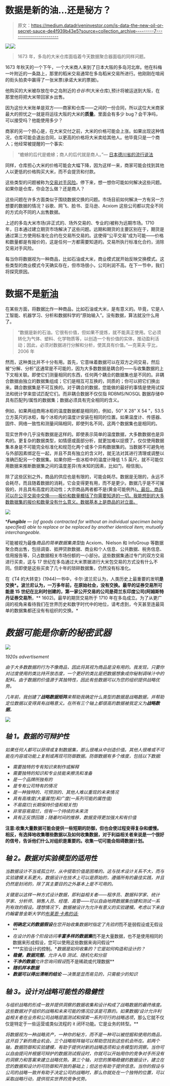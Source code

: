 # 数据是新的油…还是秘方？

> 原文：<https://medium.datadriveninvestor.com/is-data-the-new-oil-or-secret-sauce-de4f939b43e5?source=collection_archive---------7----------------------->

[![](img/ae2aace727e7d3a88474369e0a8d4301.png)](http://www.track.datadriveninvestor.com/1B9E)![](img/b6dd79bd5f493892c3f8fefbd773e7b4.png)

> 1673 年，多岛的大米仓库面临着今天数据聚合器面临的同样问题。

1673 年秋天的一个下午，一个大米商人来到了日本大阪的多岛河北岸。他在科梅一叶附近的一条路上，那里的稻米交易通常在多岛稻米交易所进行。他刚刚在喧闹的街头拍卖中赢得了一张米票(承诺大米的票据)。

他购买的大米被存放在中之岛附近的*仓谷市*(大米仓库),预计将被运送到大阪，在那里他将把大米带回家乡出售。

因为这份大米账单是双方——商家和仓库——之间的一份合同，所以这位大米商家最大的担忧之一就是将运往大阪的大米的**质量**。里面会有多少 bug？会干净吗，可以接受吗？他能使用多少？

商家的另一个担心是，在大米交付之前，大米的价格可能会上涨。如果出现这种情况，仓库可能会退出合同，以更高的价格将大米卖给其他人。他毕竟只是一个商人；他经常被提醒的一个事实:

> “蟾蜍的后代是蟾蜍；商人的后代就是商人。”— [日本德川省的流行说法](https://www.jstor.org/stable/312302?seq=1#page_scan_tab_contents)

同样，仓库担心大米的价格可能会大幅下降，因为这样一来，商家可能会找到其他人以更低的价格购买大米，而不会提货和付款。

这些类型的问题被称为[交易对手风险](https://www.investopedia.com/terms/c/counterpartyrisk.asp)。停下来，想一想你可能如何解决这些问题。如果你是仓库，你会怎么做？还是商人？

这些问题在许多方面类似于围绕数据交换的问题。市场目前如何解决一方有另一方想要的数据的情况？谷歌、网飞、脸书、亚马逊、Acxiom 这些公司都以完全不同的方式向不同的人出售数据。

上述的多岛大米市场(非正式的、场外交易的、专业的)被称为远期市场。1710 年，日本通过建立期货市场解决了这些问题。远期和期货的主要区别在于，期货是通过第三方使用标准化合约在交易所交易的。这使得“公平交易”成为可能——价格和数量都是有报价的，这是任何一方都需要知道的。交易所执行标准化合约，消除交易对手风险。

每当你将数据视为一种商品，比如石油或大米，商业模式就开始反映交换模式。这些类型的商业模式今天确实存在，但市场很小，公司利润不高。在下一节中，我们将探究原因。

# 数据不是[新油](https://www.cnbc.com/2017/10/24/mastercard-boss-just-said-data-is-the-new-oil.html)

在某些方面，将数据比作一种商品，比如石油或大米，是有意义的。毕竟，它是人工智能、机器学习、分析和数据科学的“原始输入”。没有数据，算法就没什么用了。

> “数据是新的石油。它很有价值，但如果不提炼，就不能真正使用。它必须转化为气体、塑料、化学物质等，以创造一个有价值的实体，推动盈利活动；因此，必须对数据进行分解和分析，使其具有价值。”—克莱夫·亨比，2006 年

然而，这种类比并不十分有用。首先，它意味着数据可以在双方之间交易，然后被“分解、分析”这通常是不可能的，因为大多数数据是耦合的——与收集数据的上下文相关联。即使它们测量相同的东西，任何两个耦合的数据集也是不同的。非耦合数据由独立的数据集组成；它们是相互可互换的，同质的；你可以把它们换出来。耦合数据集是不可互换的。对于耦合的数据，您能做的最好的事情是使用试探法和统计学来尝试匹配它们。而非耦合数据不仅仅指 RDBMS/NOSQL 数据存储中具有匹配列/属性的数据集；数据必须具有完全相同的含义。

例如，如果两组商用冰柜的温度数据都是相同的，例如，50" X 28" X 54 "，53.5 立方英尺的冰柜，每个冰柜内的温度计安装在相同的位置。如果温度计、传感器、固件、网络一致性和测量间隔相同，即使列名不同，这两个数据集也是相同的。

现实世界中几乎没有数据是这样的。即使表示简单的温度数据，大多数数据也是异构的。更复杂的数据类型，如情感或面部分析，就更加难以捉摸了。仅仅使用数据集本身是不可能完全标准化和规范化两个或多个异构数据集的。当数据不可避免地与外部因素绑定在一起，并且不具有独立的含义时，就无法对其进行清理或调整以准确匹配另一个数据集。如果你把一些冰柜中的温度计降低 1.5 英尺，就不可能仅用数据来推断数据集之间的温度差异(有未知的因素，比如门，相信我)。

除了这些区别之外，商品的供应也是有限的，可能会耗尽。数据是无限的，永远不会耗尽，而且随着数据的消耗，它会变得更有用，而不是更少。数据几乎是不可摧毁的，并且具有高度的流动性；大宗商品两者都不是(黄金可能例外[)。最后，商品可以在公平交易中交换——报价和数量概括了你需要知道的一切。我能想到的大多数数据集的报价和数量没有什么意义。数据基本上是商品的对立面。](https://seekingalpha.com/article/4182550-gold-commodity)

![](img/255a9b836922455d92add85b60c3b4fb.png)

****Fungible*** *— (of goods contracted for without an individual specimen being specified) able to replace or be replaced by another identical item; mutually interchangeable.*

可能被视为最像*商品的简单数据集类型*由 Acxiom、Nielson 和 InfoGroup 等数据聚合商出售，包括调查、抵押贷款数据、商业和个人信息、公共数据、税务信息、信用报告等，只占数据相关市场份额的一小部分。这些数据集通过专门的双方交易进行买卖，这与 17 世纪在多岛通过大米票据进行大米包交易的方式没有什么不同。但即使是这些买卖了几十年的琐碎数据集，仍然没有标准化。

在《T4 的大转变》(1944)一书中，卡尔·波兰尼认为，人类历史上最重要的发明**是交换*。波兰尼认为，一万多年前，在原始社会，没有交换。最早的证券交易所可能是 15 世纪在比利时创建的，第一家公开交易的公司是荷兰东印度公司(阿姆斯特丹证券交易所**，** 1602)。最早的期货交易所于 1710 年在多岛成立。为了从更广阔的视角来看待我们在世界历史和数字时代中的地位，请考虑到，今天甚至连最简单的数据集都还没有有组织的交换。*

# *数据可能是你新的秘密武器*

*![](img/74ebf5d5bf3612bdd5dc63196efd733a.png)*

*1920s advertisement*

*由于大多数数据的行为不像商品，因此将其视为商品是没有用的。我发现，只要你对过度使用的类比持开放态度，一个更好的类比是把数据想象成你秘制调味汁中的配料。由于数据的价值源于其独特性，因此有些数据可以为您的组织提供战略优势。*

*几年前，我创建了**战略数据矩阵**来帮助我确定什么类型的数据是战略数据，并帮助定位数据以变得具有战略意义。在所有三个轴上都很高的数据被我定义为**战略数据**。*

*![](img/7dba9c1a6e6d233e5c1d541d6ca196a0.png)*

## *轴 1。数据的可辩护性*

*如果任何人都可以获得或复制数据集，那么很难从中创造价值。其他人很难或不可能在内容或功能上复制或再现可防御数据。防御数据有多个维度，包括以下数据:*

*   *需要独特的专有知识来制作或解释*
*   *需要独特的知识和专业技能来擦洗和准备*
*   *是一个品牌所独有的*
*   *是专有公司特有的情况*
*   *是一种独特的、可预测的、其他人难以重现的未来情况*
*   *具有高维度(大量属性)和广度(一系列可能的属性值)*
*   *不易腐烂(长期保持价值和相关性)*
*   *非常容易腐烂，但有一个持续的未来流*
*   *具有正反馈回路；随着时间的推移，数据变得更加强大和有价值*

**注意:收集大量数据可能会提供一些短期的防御，但也会使过程变得复杂和缓慢。相反，有选择地收集哪些数据以及如何收集数据，对于利益相关者来说是一个很好的信号，告诉他们什么对组织是重要的。收集一切可能会阻碍数据计划。**

## *轴 2。数据对实验模型的适用性*

*当数据设计不当或孤立时，从中提取价值是困难的。这与技术设计关系不大，而与实验建模关系更大。数据设计在技术上可以是原始的，遵循所有的最佳实践，并且仍然是封闭的，除了其主要目的之外基本上是不可用的。*

*关键是以这样一种方式设计数据，即利益相关者——程序员、数据科学家、统计学家、分析师、销售人员、经理、高管——可以自由地跨数据集创建和测试一系列有效的假设。理想情况下，数据被设计为允许有意义的实验建模。考虑以下来自约翰霍普金斯大学的[布莱恩·卡弗的话:](https://sites.google.com/view/bcaffo/home)*

*   ***明确定义的数据假设**在您开始收集数据时指定了先验的*而不是弱假设或无假设**
*   *在设计的各个阶段访问**丰富多样的数据集***而不是大量数据，也不是使用相同的数据来形成假设，您可以使用这些数据来询问假设**
*   ***实验设计的控制。**数据是如何收集的？它是如何构造和设计的？*
*   ***稳健，数据完整**。允许 A/B 测试、随机化和分层*
*   ***干净的数据**允许您询问假设*而不是稀疏或代理数据**
*   ***随机样本数据***
*   ***数据可以得出清晰的结论** —决策是显而易见的，只需极少的知识*

## *轴 3。设计对战略可能性的稳健性*

*与组织战略的形成一致并提供洞察的数据收集和设计构成了战略数据的最终维度。这些数据对于组织的战略和未来可能的情况应该是可靠的。如果数据/设计允许利益相关者在业务和公司战略层面测试和探索一系列可行的战略选项*，那么它就不仅仅是特定于一些运营或类似流程的 it 闭环功能。它是业务的转型。**

*将数据视为一种战略资产，一种你的秘方，而不是一种可以被挖掘和使用的商品，这开启了新的商业机会。三个战略矩阵轴可以帮助您找到这些机会所在。前两个轴，数据防御和实验建模，有助于提供对新的战略选项和业务模型的洞察。当你可以自由提问并根据可辩护的数据测试假设时，你就可以开始用你的竞争对手所没有的洞察力和答案来建立战略优势。第三个轴，对您的策略稳健的数据设计，建立在您的数据和设计的可防御和开放的基础上；但这也有助于提供信息。当你的假设与公司的战略一致并有助于决定公司的战略时，那么你就处在一个独特的位置，可以采取战略行动，提供现实世界的竞争优势。*